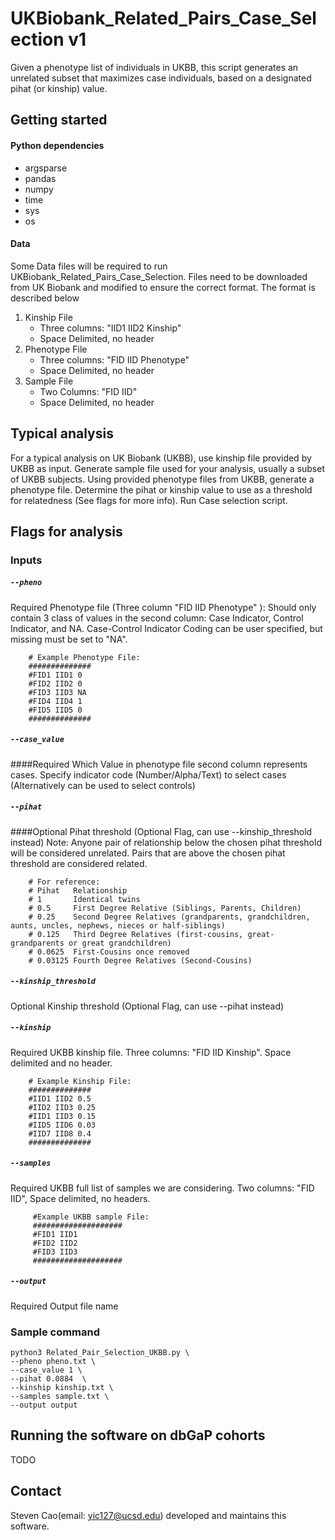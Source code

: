 # UKBiobank_Related_Pairs_Case_Selection v1
Given a phenotype list of individuals in UKBB, this script generates an unrelated subset that maximizes case individuals, based on a designated pihat (or kinship) value.

## Getting started

#### Python dependencies
- argsparse
- pandas
- numpy
- time
- sys
- os

#### Data
Some Data files will be required to run UKBiobank_Related_Pairs_Case_Selection. Files need to be downloaded from UK Biobank and modified to ensure the correct format.
The format is described below

1. Kinship File
   - Three columns: "IID1 IID2 Kinship"
   - Space Delimited, no header
2. Phenotype File
   - Three columns: "FID IID Phenotype"
   - Space Delimited, no header
3. Sample File
   - Two Columns: "FID IID"
   - Space Delimited, no header

## Typical analysis
For a typical analysis on UK Biobank (UKBB), use kinship file provided by UKBB as input. Generate sample file used for your analysis, usually a subset of UKBB subjects. Using provided phenotype files from UKBB, generate a phenotype file. Determine the pihat or kinship value to use as a threshold for relatedness (See flags for more info). Run Case selection script.


## Flags for analysis
### Inputs

##### `--pheno` 
Required
Phenotype file (Three column "FID IID Phenotype" ): Should only contain 3 class of values in the second column: Case Indicator, Control Indicator, and NA. Case-Control Indicator Coding can be user specified, but missing must be set to "NA".


        # Example Phenotype File:
        ##############
        #FID1 IID1 0
        #FID2 IID2 0
        #FID3 IID3 NA
        #FID4 IID4 1
        #FID5 IID5 0
        ##############


##### `--case_value`
####Required
Which Value in phenotype file second column represents cases. Specify indicator code (Number/Alpha/Text) to select cases (Alternatively can be used to select controls)


##### `--pihat`
####Optional
Pihat threshold (Optional Flag, can use --kinship_threshold instead)
Note: Anyone pair of relationship below the chosen pihat threshold will be considered unrelated. Pairs that are above the chosen pihat threshold are considered related.

        # For reference:
        # Pihat   Relationship
        # 1       Identical twins
        # 0.5     First Degree Relative (Siblings, Parents, Children)
        # 0.25    Second Degree Relatives (grandparents, grandchildren, aunts, uncles, nephews, nieces or half-siblings)
        # 0.125   Third Degree Relatives (first-cousins, great-grandparents or great grandchildren)
        # 0.0625  First-Cousins once removed
        # 0.03125 Fourth Degree Relatives (Second-Cousins)


##### `--kinship_threshold`
Optional
Kinship threshold (Optional Flag, can use --pihat instead)


##### `--kinship`
Required
UKBB kinship file. Three columns: "FID IID Kinship". Space delimited and no header.

        # Example Kinship File:
        ##############
        #IID1 IID2 0.5
        #IID2 IID3 0.25
        #IID1 IID3 0.15
        #IID5 IID6 0.03
        #IID7 IID8 0.4
        ##############


##### `--samples`
Required
UKBB full list of samples we are considering. Two columns: "FID IID", Space delimited, no headers.

         #Example UKBB sample File:
         ####################
         #FID1 IID1
         #FID2 IID2
         #FID3 IID3
         ####################


##### `--output`
Required
Output file name

### Sample command
```
python3 Related_Pair_Selection_UKBB.py \
--pheno pheno.txt \
--case_value 1 \
--pihat 0.0884  \
--kinship kinship.txt \
--samples sample.txt \
--output output
```

## Running the software on dbGaP cohorts
TODO

## Contact
Steven Cao(email: yic127@ucsd.edu) developed and maintains this software.

